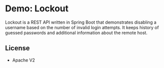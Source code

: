# Demo: Lockout

Lockout is a REST API written in Spring Boot that demonstrates disabling
a username based on the number of invalid login attempts. It keeps history
of guessed passwords and additional information about the remote host.

## License
- Apache V2
